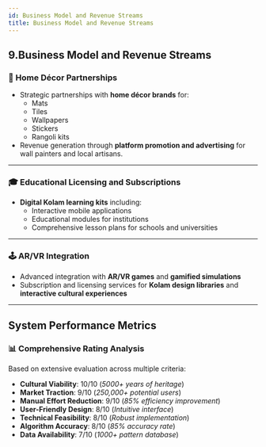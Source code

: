 ```yaml
---
id: Business Model and Revenue Streams
title: Business Model and Revenue Streams
---
```

## 9.Business Model and Revenue Streams

### 🏡 Home Décor Partnerships  
- Strategic partnerships with **home décor brands** for:  
  - Mats  
  - Tiles  
  - Wallpapers  
  - Stickers  
  - Rangoli kits  
- Revenue generation through **platform promotion and advertising** for wall painters and local artisans.  

---

### 🎓 Educational Licensing and Subscriptions  
- **Digital Kolam learning kits** including:  
  - Interactive mobile applications  
  - Educational modules for institutions  
  - Comprehensive lesson plans for schools and universities  

---

### 🕹️ AR/VR Integration  
- Advanced integration with **AR/VR games** and **gamified simulations**  
- Subscription and licensing services for **Kolam design libraries** and **interactive cultural experiences**  

---

## System Performance Metrics  

### 📊 Comprehensive Rating Analysis  
Based on extensive evaluation across multiple criteria:  

- **Cultural Viability**: 10/10 (*5000+ years of heritage*)  
- **Market Traction**: 9/10 (*250,000+ potential users*)  
- **Manual Effort Reduction**: 9/10 (*85% efficiency improvement*)  
- **User-Friendly Design**: 8/10 (*Intuitive interface*)  
- **Technical Feasibility**: 8/10 (*Robust implementation*)  
- **Algorithm Accuracy**: 8/10 (*85% accuracy rate*)  
- **Data Availability**: 7/10 (*1000+ pattern database*)  
